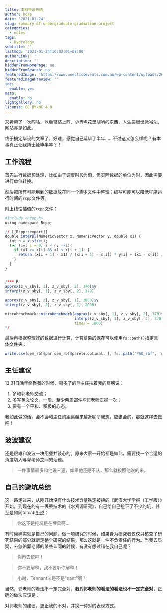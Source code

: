 ```yaml
---
title: 本科毕设总结
author: hoas
date: '2021-01-24'
slug: summary-of-undergraduate-graduation-project
categories:
  - notes
tags:
  - Hydrology
subtitle: ''
lastmod: '2021-01-24T16:02:01+08:00'
authorLink: ''
description: ''
hiddenFromHomePage: no
hiddenFromSearch: no
featuredImage: 'https://www.oneclickevents.com.au/wp-content/uploads/2019/11/Finally-Finished.png'
featuredImagePreview: ''
toc:
  enable: yes
math:
  enable: no
lightgallery: no
license: CC BY-NC 4.0
---
```


又折腾了一次网站，以后轻装上阵，少弄点花里胡哨的东西，人生要慢慢做减法，网站亦是如此。

终于搞定毕设的文章了，好难，感觉自己延毕了半年……不过这又怎么样呢？有本事真正让我博士延毕半年？！

<!--more-->

## 工作流程

首先进行数据预处理，比如由于调度时段为旬，但实际数据的单位为时，因此需要进行单位转换。

然后把所有可能用到的数据放在同一个脚本文件中整理；编写可能可以降低程序运行时间的`rcpp`文件等。

附上线性插值的`rcpp`文件：

```r
#include <Rcpp.h>
using namespace Rcpp;

// [[Rcpp::export]]
double interpl(NumericVector x, NumericVector y, double x1) {
  int n = x.size();
  for (int i = 0; i < n; ++i){
    if (x1 >= x[i] && x1 < x[i + 1]) {
      return (x[i + 1] - x1) / (x[i + 1] - x[i]) * y[i] + (x1 - x[i]) / (x[i + 1] - x[i]) * y[i + 1];
    }
  }
}


/*** R
approx(z_v_sby[, 1], z_v_sby[, 2], 370)$y
interpl(z_v_sby[, 1], z_v_sby[, 2], 370)

approx(z_v_sby[, 2], z_v_sby[, 1], 2000)$y
interpl(z_v_sby[, 2], z_v_sby[, 1], 2000)

microbenchmark::microbenchmark(approx(z_v_sby[, 1], z_v_sby[, 2], 370)$y,
                               interpl(z_v_sby[, 1], z_v_sby[, 2], 370),
                               times = 1000)
*/
```

最后再根据整理好的数据进行计算，计算结果的保存可以使用`fs::path()`指定具体文件夹：

```r
write.csv(qem_rbf$par[qem_rbf$pareto.optimal, ], fs::path("PSO_rbf", 'g400p40_qem.csv'))
```

## 主任建议

12.31日晚年终聚餐的时候，喝多了的熊主任扶着我的肩膀说：

  1. 多和郭老师交流；
  2. 多写英文论文，一周、至少两周邮件与郭老师汇报一次；
  3. 要有一个平和、积极的心态。
  
我如此做的话，会不会和主任的距离越来越近呢？我想，应该会的，那就这样去做吧！

## 波波建议

还是很难和波波一块用餐并谈心的。原来大家一开始都是如此，需要找一个合适的角度切入与郭老师之间的话题。

> 一件事情最多和他说三遍，如果他还是不认，那么就按照他说的来。

## 自己的避坑总结

这一路走过来，从刚开始没有什么技术含量铁定被拒的《武汉大学学报（工学版）》开始，到现在的有一丢丢技术的《水资源研究》，自己给自己挖下了不少的坑，甚至是如同tctcab[所说](https://d.cosx.org/d/422020-rcpp-r/2)：

> 你这不是挖坑是在埋雷啊…

有时候确实就是自己的问题。做一项研究的时候，如果身为研究者仅仅只核查了研究结果的部分就断定整个研究的结果，那么这就是一件不负责任的行为。当我去质疑，去忽略郭老师的某些认同的时候，有没有想过错在我自己呢？

> 你再去悟吧！

> 你不要解释，我不要听你解释！

> 小谢，Tennant法是不是"nant"啊？

当然，郭老师的看法不一定完全对，**我对郭老师的看法的看法也不一定完全对**，正确的做法应该是：

对郭老师的建议，更正我的不对，并换一种对的表现方式。